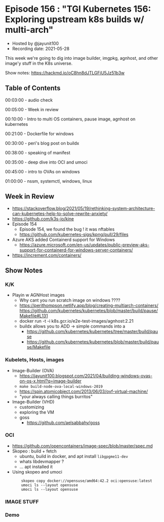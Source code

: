 # Episode 156 : "TGI Kubernetes 156: Exploring upstream k8s builds w/ multi-arch"

- Hosted by @jayunit100
- Recording date: 2021-05-28

<!--- Thumbnailed embed of the video, n8Xo_ghCIOSY is the video id from the youtube url 

<a href=https://www.youtube.com/watch?v=l3TWbrWkVzY"></aref>
--> 

This week we're going to dig into image builder, imgpkg, agnhost, and other image'y stuff in the K8s universe.

Show notes: https://hackmd.io/oC8hn8dJTLGFiU5Jz51b3w

## Table of Contents

00:03:00 - audio check

00:05:00 - Week in review

00:10:00 - Intro to multi OS containers, pause image, agnhost on kubernetes

00:21:00 - Dockerfile for windows

00:30:00 - peri's blog post on buildx

00:38:00 - speaking of manifest

00:35:00 - deep dive into OCI and umoci

00:45:00 - intro to OVAs on windows

01:00:00 - nssm, systemctl, windows, linux


## Week in Review

- https://stackoverflow.blog/2021/05/19/rethinking-system-architecture-can-kubernetes-help-to-solve-rewrite-anxiety/
- https://github.com/k3s-io/kine 
- Episode 154
    - Episode 154, we found the bug ! it was nftables
    - https://github.com/kubernetes-sigs/kpng/pull/29/files
- Azure AKS added Containerd support for Windows
    - https://azure.microsoft.com/en-us/updates/public-preview-aks-support-for-containerd-for-windows-server-containers/
- https://increment.com/containers/


## Show Notes

### K/K 
- Playin w AGNHost images
    - Why cant you run scratch image on windows ????
    - https://perithompson.netlify.app/blog/creating-multiarch-containers/
        https://github.com/kubernetes/kubernetes/blob/master/build/pause/Makefile#L131 
    - docker run -t -i k8s.gcr.io/e2e-test-images/agnhost:2.21
    - buildx allows you to ADD -> simple commands into a  
        - https://github.com/kubernetes/kubernetes/tree/master/build/pause
        - https://github.com/kubernetes/kubernetes/blob/master/build/pause/Makefile

### Kubelets, Hosts, images

- Image-Builder (OVA)
    - https://jayunit100.blogspot.com/2021/04/building-windows-ovas-on-os-x.html?q=image-builder 
    - `make build-node-ova-local-windows-2019`
    - https://spin.atomicobject.com/2013/06/03/ovf-virtual-machine/
    - "your always calling things burritos"
- Image-Builder (VHD)
    - customizing
    - exploring the VM
    - goss  
        - https://github.com/aelsabbahy/goss
### OCI
- https://github.com/opencontainers/image-spec/blob/master/spec.md
- Skopeo : build + fetch
    - ubuntu, build in docker, and apt install `libgpgme11-dev`
    - whats libdevmapper ? 
    - ... apt installed it
- Using skopeo and umoci 
    ```
        skopeo copy docker://opensuse/amd64:42.2 oci:opensuse:latest
        umoci ls --layout opensuse
        umoci ls --layout opensuse
    ```

### IMAGE STUFF

### Demo
